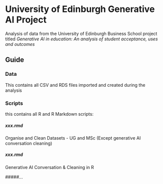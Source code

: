 # University of Edinburgh Generative AI Project
Analysis of data from the University of Edinburgh Business School project titled _Generative AI in education: An analysis of student acceptance, uses and outcomes_

## Guide

### Data
This contains all CSV and RDS files imported and created during the analysis

### Scripts
this contains all R and R Markdown scripts:

##### xxx.rmd
Organise and Clean Datasets - UG and MSc (Except generative AI conversation cleaning)

##### xxx.rmd
Generative AI Conversation & Cleaning in R

#####...



